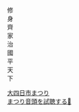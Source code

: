 修  
身  
齊  
家  
治  
國  
平  
天  
下  

[大四日市まつり](https://kankou43yokkaichi.com/matsuri)  
[まつり音頭を試聴する🎵](https://kankou43yokkaichi.com/matsuri/sys/wp-content/uploads/2023/04/simin_sou-.mp3)


